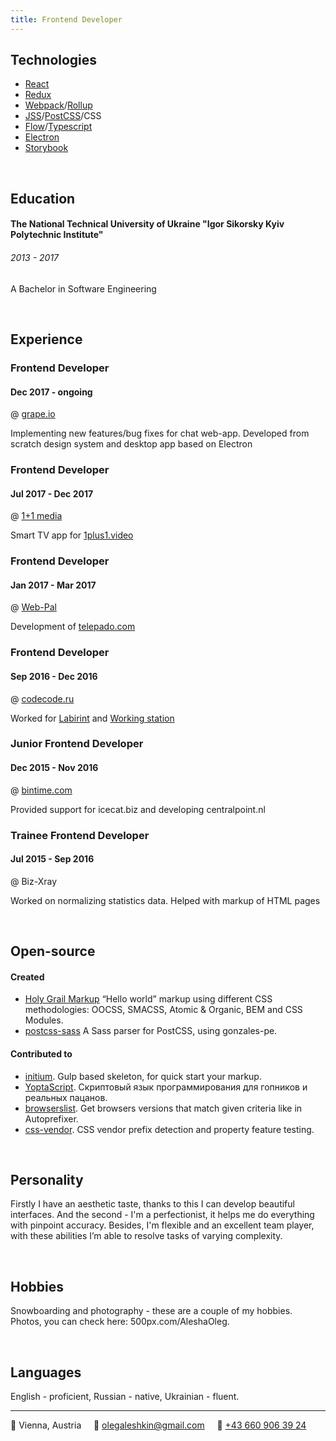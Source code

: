 ```yaml
---
title: Frontend Developer
---
```

## Technologies
* [React](https://facebook.github.io/react/)
* [Redux](http://redux.js.org/docs/introduction/)
* [Webpack](https://webpack.github.io/)/[Rollup](https://rollupjs.org/)
* [JSS](https://cssinjs.org/)/[PostCSS](http://postcss.org/)/CSS
* [Flow](https://flow.org/)/[Typescript](https://www.typescriptlang.org/)
* [Electron](https://electronjs.org/)
* [Storybook](https://storybook.js.org/)

&nbsp;
## Education

#### The National Technical University of Ukraine "Igor Sikorsky Kyiv Polytechnic Institute"
###### 2013 - 2017

A Bachelor in Software Engineering

&nbsp;
## Experience

### Frontend Developer
#### Dec 2017 - ongoing
@ [grape.io](https://grape.io)

Implementing new features/bug fixes for chat web-app. Developed from scratch design system and desktop app based on Electron

### Frontend Developer
#### Jul 2017 - Dec 2017
@ [1+1 media](https://media.1plus1.ua/)

Smart TV app for [1plus1.video](https://1plus1.video/)

### Frontend Developer
#### Jan 2017 - Mar 2017
@ [Web-Pal](http://web-pal.com/)

Development of [telepado.com](https://telepado.com)

### Frontend Developer
#### Sep 2016 - Dec 2016
@ [codecode.ru](http://codecode.ru/)

Worked for [Labirint](http://labirint.ru/) and [Working station](http://coworkstation.ru/)

### Junior Frontend Developer
#### Dec 2015 - Nov 2016
@ [bintime.com](http://bintime.com/)

Provided support for icecat.biz and developing centralpoint.nl

### Trainee Frontend Developer
#### Jul 2015 - Sep 2016
@ Biz-Xray

Worked on normalizing statistics data. Helped with markup of HTML pages

&nbsp;
## Open-source

#### Created
- [Holy Grail Markup](https://github.com/AleshaOleg/holy-grail-markup) “Hello world” markup using different CSS methodologies: OOCSS, SMACSS, Atomic & Organic, BEM and CSS Modules.
- [postcss-sass](https://github.com/AleshaOleg/postcss-sass) A Sass parser for PostCSS, using gonzales-pe.

#### Contributed to
- [initium](https://github.com/straykov/initium). Gulp based skeleton, for quick start your markup.
- [YoptaScript](https://github.com/samgozman/YoptaScript). Скриптовый язык программирования для гопников и реальных пацанов.
- [browserslist](https://github.com/ai/browserslist). Get browsers versions that match given criteria like in Autoprefixer.
- [css-vendor](https://github.com/cssinjs/css-vendor). CSS vendor prefix detection and property feature testing.

&nbsp;
## Personality
Firstly I have an aesthetic taste, thanks to this I can develop beautiful interfaces. And the second - I'm a perfectionist, it helps me do everything with pinpoint accuracy. Besides, I'm flexible and an excellent team player, with these abilities I’m able to resolve tasks of varying complexity.

&nbsp;
## Hobbies
Snowboarding and photography -  these are a couple of my hobbies. Photos, you can check here: 500px.com/AleshaOleg.

&nbsp;
## Languages
English - proficient, Russian - native, Ukrainian - fluent.

---

📍 Vienna, Austria&nbsp;&nbsp;&nbsp;&nbsp;&nbsp;📧 [olegaleshkin@gmail.com](mailto:olegaleshkin@gmail.com)&nbsp;&nbsp;&nbsp;&nbsp;&nbsp;📱 [+43 660 906 39 24](tel:+436609063924)
